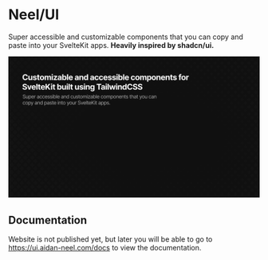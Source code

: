 # Neel/UI
Super accessible and customizable components that you can copy and paste into your SvelteKit apps. **Heavily inspired by shadcn/ui.**

![hero](src/lib/assets/hero.png)

## Documentation

Website is not published yet, but later you will be able to go to https://ui.aidan-neel.com/docs to view the documentation.